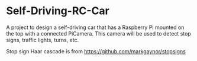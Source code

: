 # Self-Driving-RC-Car
A project to design a self-driving car that has a Raspberry Pi mounted on the top with a connected PiCamera. This camera will be used to detect stop signs, traffic lights, turns, etc.

Stop sign Haar cascade is from https://github.com/markgaynor/stopsigns
